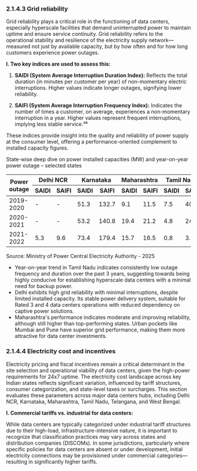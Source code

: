 ### 2.1.4.3 Grid reliability

Grid reliability plays a critical role in the functioning of data centers, especially hyperscale facilities that demand uninterrupted power to maintain uptime and ensure service continuity. Grid reliability refers to the operational stability and resilience of the electricity supply network—measured not just by available capacity, but by how often and for how long customers experience power outages.

**I. Two key indices are used to assess this:**

1. **SAIDI (System Average Interruption Duration Index):** Reflects the total duration (in minutes per customer per year) of non-momentary electric interruptions. Higher values indicate longer outages, signifying lower reliability.

2. **SAIFI (System Average Interruption Frequency Index):** Indicates the number of times a customer, on average, experiences a non-momentary interruption in a year. Higher values represent frequent interruptions, implying less stable service.³⁶

These indices provide insight into the quality and reliability of power supply at the consumer level, offering a performance-oriented complement to installed capacity figures.

State-wise deep dive on power installed capacities (MW) and year-on-year power outage – selected states

<table><thead><tr><th rowspan="2">Power outage</th><th colspan="2">Delhi NCR</th><th colspan="2">Karnataka</th><th colspan="2">Maharashtra</th><th colspan="2">Tamil Nadu</th><th colspan="2">Telangana</th><th colspan="2">West Bengal</th></tr><tr><th>SAIDI</th><th>SAIFI</th><th>SAIDI</th><th>SAIFI</th><th>SAIDI</th><th>SAIFI</th><th>SAIDI</th><th>SAIFI</th><th>SAIDI</th><th>SAIFI</th><th>SAIDI</th><th>SAIFI</th></tr></thead><tbody><tr><td>2019-2020</td><td>-</td><td>-</td><td>51.3</td><td>132.7</td><td>9.1</td><td>11.5</td><td>7.5</td><td>40.3</td><td>13.5</td><td>24.9</td><td>41.9</td><td>56.9</td></tr><tr><td>2020-2021</td><td>-</td><td>-</td><td>53.2</td><td>140.8</td><td>19.4</td><td>21.2</td><td>4.8</td><td>24.8</td><td>25.8</td><td>37.8</td><td>96.5</td><td>135.9</td></tr><tr><td>2021-2022</td><td>5.3</td><td>9.6</td><td>73.4</td><td>179.4</td><td>15.7</td><td>16.5</td><td>0.8</td><td>3.0</td><td>14.7</td><td>22.7</td><td>74.1</td><td>176.2</td></tr></tbody></table>

Source: Ministry of Power Central Electricity Authority - 2025

* Year-on-year trend in Tamil Nadu indicates consistently low outage frequency and duration over the past 3 years, suggesting towards being highly conducive for establishing hyperscale data centers with a minimal need for backup power.
* Delhi exhibits high grid reliability with minimal interruptions, despite limited installed capacity. Its stable power delivery system, suitable for Rated 3 and 4 data centers operations with reduced dependency on captive power solutions.
* Maharashtra's performance indicates moderate and improving reliability, although still higher than top-performing states. Urban pockets like Mumbai and Pune have superior grid performance, making them more attractive for data center investments.

### 2.1.4.4 Electricity cost and incentives

Electricity pricing and fiscal incentives remain a critical determinant in the site selection and operational viability of data centers, given the high-power requirements for 24x7 uptime. The electricity cost landscape across key Indian states reflects significant variation, influenced by tariff structures, consumer categorization, and state-level taxes or surcharges. This section evaluates these parameters across major data centers hubs, including Delhi NCR, Karnataka, Maharashtra, Tamil Nadu, Telangana, and West Bengal.

**I. Commercial tariffs vs. industrial for data centers:**

While data centers are typically categorized under industrial tariff structures due to their high-load, infrastructure-intensive nature, it is important to recognize that classification practices may vary across states and distribution companies (DISCOMs). In some jurisdictions, particularly where specific policies for data centers are absent or under development, initial electricity connections may be provisioned under commercial categories—resulting in significantly higher tariffs.